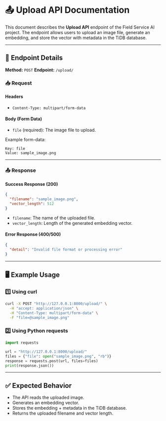 # 📤 Upload API Documentation

This document describes the **Upload API** endpoint of the Field Service AI project. The endpoint allows users to upload an image file, generate an embedding, and store the vector with metadata in the TiDB database.

---

## 🔹 Endpoint Details

**Method:** `POST`
**Endpoint:** `/upload/`

### 📥 Request

#### Headers

* `Content-Type: multipart/form-data`

#### Body (Form Data)

* `file` (required): The image file to upload.

Example form-data:

```
Key: file
Value: sample_image.png
```

---

### 📤 Response

#### Success Response (200)

```json
{
  "filename": "sample_image.png",
  "vector_length": 512
}
```

* `filename`: The name of the uploaded file.
* `vector_length`: Length of the generated embedding vector.

#### Error Response (400/500)

```json
{
  "detail": "Invalid file format or processing error"
}
```

---

## 🖥️ Example Usage

### 1️⃣ Using **curl**

```bash
curl -X POST "http://127.0.0.1:8000/upload/" \
  -H "accept: application/json" \
  -H "Content-Type: multipart/form-data" \
  -F "file=@sample_image.png"
```

### 2️⃣ Using **Python requests**

```python
import requests

url = "http://127.0.0.1:8000/upload/"
files = {"file": open("sample_image.png", "rb")}
response = requests.post(url, files=files)
print(response.json())
```

---

## ✅ Expected Behavior

* The API reads the uploaded image.
* Generates an embedding vector.
* Stores the embedding + metadata in the TiDB database.
* Returns the uploaded filename and vector length.
